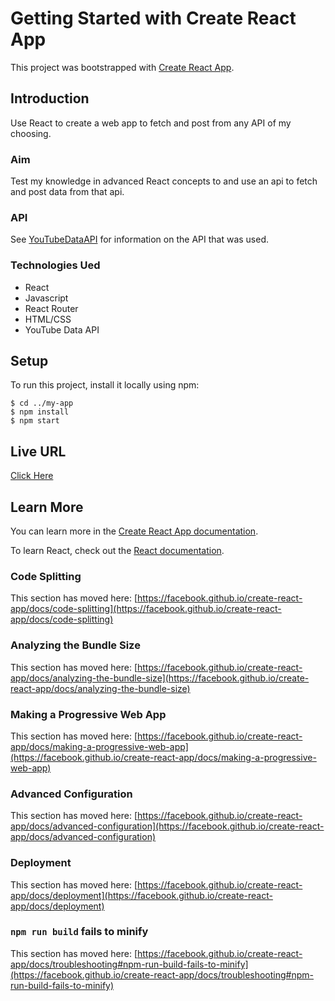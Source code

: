 # Getting Started with Create React App

This project was bootstrapped with [Create React App](https://github.com/facebook/create-react-app).

## Introduction

Use React to create a web app to fetch and post from any API of my choosing. 

### Aim

Test my knowledge in advanced React concepts to and use an api to fetch and post data from that api. 

### API 
See [YouTubeDataAPI](https://developers.google.com/youtube/v3/docs/search/list) for information on the API that was used.


### Technologies Ued
* React
* Javascript
* React Router
* HTML/CSS
* YouTube Data API

## Setup
To run this project, install it locally using npm:

```
$ cd ../my-app
$ npm install
$ npm start
```
## Live URL
[Click Here](https://apifetchproject.herokuapp.com)


## Learn More

You can learn more in the [Create React App documentation](https://facebook.github.io/create-react-app/docs/getting-started).

To learn React, check out the [React documentation](https://reactjs.org/).

### Code Splitting

This section has moved here: [https://facebook.github.io/create-react-app/docs/code-splitting](https://facebook.github.io/create-react-app/docs/code-splitting)

### Analyzing the Bundle Size

This section has moved here: [https://facebook.github.io/create-react-app/docs/analyzing-the-bundle-size](https://facebook.github.io/create-react-app/docs/analyzing-the-bundle-size)

### Making a Progressive Web App

This section has moved here: [https://facebook.github.io/create-react-app/docs/making-a-progressive-web-app](https://facebook.github.io/create-react-app/docs/making-a-progressive-web-app)

### Advanced Configuration

This section has moved here: [https://facebook.github.io/create-react-app/docs/advanced-configuration](https://facebook.github.io/create-react-app/docs/advanced-configuration)

### Deployment

This section has moved here: [https://facebook.github.io/create-react-app/docs/deployment](https://facebook.github.io/create-react-app/docs/deployment)

### `npm run build` fails to minify

This section has moved here: [https://facebook.github.io/create-react-app/docs/troubleshooting#npm-run-build-fails-to-minify](https://facebook.github.io/create-react-app/docs/troubleshooting#npm-run-build-fails-to-minify)
